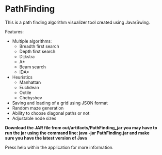 # PathFinding

This is a path finding algorithm visualizer tool created using Java/Swing.

Features:
- Multiple algorithms:
    - Breadth first search
    - Depth first search
    - Dijkstra
    - A*
    - Beam search
    - IDA* 
- Heuristics
    - Manhattan
    - Euclidean
    - Octile
    - Chebyshev
- Saving and loading of a grid using JSON format
- Random maze generation
- Ability to choose diagonal paths or not
- Adjustable node sizes

**Download the JAR file from out/artifacts/PathFinding_jar you may have to run the jar using the command line: java -jar PathFinding.jar and make sure you have the latest version of Java**

Press help within the application for more information.

